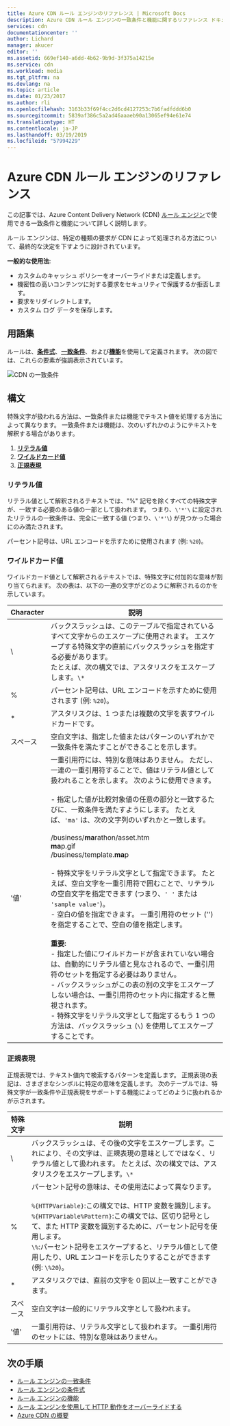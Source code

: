 ```yaml
---
title: Azure CDN ルール エンジンのリファレンス | Microsoft Docs
description: Azure CDN ルール エンジンの一致条件と機能に関するリファレンス ドキュメント。
services: cdn
documentationcenter: ''
author: Lichard
manager: akucer
editor: ''
ms.assetid: 669ef140-a6dd-4b62-9b9d-3f375a14215e
ms.service: cdn
ms.workload: media
ms.tgt_pltfrm: na
ms.devlang: na
ms.topic: article
ms.date: 01/23/2017
ms.author: rli
ms.openlocfilehash: 3163b33f69f4cc2d6cd4127253c7b6fadfddd6b0
ms.sourcegitcommit: 5839af386c5a2ad46aaaeb90a13065ef94e61e74
ms.translationtype: HT
ms.contentlocale: ja-JP
ms.lasthandoff: 03/19/2019
ms.locfileid: "57994229"
---
```

# <a name="azure-cdn-rules-engine-reference"></a>Azure CDN ルール エンジンのリファレンス
この記事では、Azure Content Delivery Network (CDN) [ルール エンジン](cdn-rules-engine.md)で使用できる一致条件と機能について詳しく説明します。

ルール エンジンは、特定の種類の要求が CDN によって処理される方法について、最終的な決定を下すように設計されています。

**一般的な使用法**:

- カスタムのキャッシュ ポリシーをオーバーライドまたは定義します。
- 機密性の高いコンテンツに対する要求をセキュリティで保護するか拒否します。
- 要求をリダイレクトします。
- カスタム ログ データを保存します。

## <a name="terminology"></a>用語集
ルールは、[**条件式**](cdn-rules-engine-reference-conditional-expressions.md)、[**一致条件**](cdn-rules-engine-reference-match-conditions.md)、および[**機能**](cdn-rules-engine-reference-features.md)を使用して定義されます。 次の図では、これらの要素が強調表示されています。

 ![CDN の一致条件](./media/cdn-rules-engine-reference/cdn-rules-engine-terminology.png)

## <a name="syntax"></a>構文

特殊文字が扱われる方法は、一致条件または機能でテキスト値を処理する方法によって異なります。 一致条件または機能は、次のいずれかのようにテキストを解釈する場合があります。

1. [**リテラル値**](#literal-values) 
2. [**ワイルドカード値**](#wildcard-values)
3. [**正規表現**](#regular-expressions)

### <a name="literal-values"></a>リテラル値
リテラル値として解釈されるテキストでは、"%" 記号を除くすべての特殊文字が、一致する必要のある値の一部として扱われます。 つまり、`\'*'\` に設定されたリテラルの一致条件は、完全に一致する値 (つまり、`\'*'\`) が見つかった場合にのみ満たされます。
 
パーセント記号は、URL エンコードを示すために使用されます (例: `%20`)。

### <a name="wildcard-values"></a>ワイルドカード値
ワイルドカード値として解釈されるテキストでは、特殊文字に付加的な意味が割り当てられます。 次の表は、以下の一連の文字がどのように解釈されるのかを示しています。

Character | 説明
----------|------------
\ | バックスラッシュは、このテーブルで指定されているすべて文字からのエスケープに使用されます。 エスケープする特殊文字の直前にバックスラッシュを指定する必要があります。<br/>たとえば、次の構文では、アスタリスクをエスケープします。`\*`
% | パーセント記号は、URL エンコードを示すために使用されます (例: `%20`)。
\* | アスタリスクは、1 つまたは複数の文字を表すワイルドカードです。
スペース | 空白文字は、指定した値またはパターンのいずれかで一致条件を満たすことができることを示します。
'値' | 一重引用符には、特別な意味はありません。 ただし、一連の一重引用符することで、値はリテラル値として扱われることを示します。 次のように使用できます。<br><br/>- 指定した値が比較対象値の任意の部分と一致するたびに、一致条件を満たすようにします。  たとえば、`'ma'` は、次の文字列のいずれかと一致します。 <br/><br/>/business/**ma**rathon/asset.htm<br/>**ma**p.gif<br/>/business/template.**ma**p<br /><br />- 特殊文字をリテラル文字として指定できます。 たとえば、空白文字を一重引用符で囲むことで、リテラルの空白文字を指定できます (つまり、`' '` または `'sample value'`)。<br/>- 空白の値を指定できます。 一重引用符のセット ('') を指定することで、空白の値を指定します。<br /><br/>**重要:**<br/>- 指定した値にワイルドカードが含まれていない場合は、自動的にリテラル値と見なされるので、一重引用符のセットを指定する必要はありません。<br/>- バックスラッシュがこの表の別の文字をエスケープしない場合は、一重引用符のセット内に指定すると無視されます。<br/>- 特殊文字をリテラル文字として指定するもう 1 つの方法は、バックスラッシュ (`\`) を使用してエスケープすることです。

### <a name="regular-expressions"></a>正規表現

正規表現では、テキスト値内で検索するパターンを定義します。 正規表現の表記は、さまざまなシンボルに特定の意味を定義します。 次のテーブルでは、特殊文字が一致条件や正規表現をサポートする機能によってどのように扱われるかが示されます。

特殊文字 | 説明
------------------|------------
\ | バックスラッシュは、その後の文字をエスケープします。これにより、その文字は、正規表現の意味としてではなく、リテラル値として扱われます。 たとえば、次の構文では、アスタリスクをエスケープします。`\*`
% | パーセント記号の意味は、その使用法によって異なります。<br/><br/> `%{HTTPVariable}`:この構文では、HTTP 変数を識別します。<br/>`%{HTTPVariable%Pattern}`:この構文では、区切り記号として、また HTTP 変数を識別するために、パーセント記号を使用します。<br />`\%`:パーセント記号をエスケープすると、リテラル値として使用したり、URL エンコードを示したりすることができます (例: `\%20`)。
\* | アスタリスクでは、直前の文字を 0 回以上一致すことができます。 
スペース | 空白文字は一般的にリテラル文字として扱われます。 
'値' | 一重引用符は、リテラル文字として扱われます。 一重引用符のセットには、特別な意味はありません。


## <a name="next-steps"></a>次の手順
* [ルール エンジンの一致条件](cdn-rules-engine-reference-match-conditions.md)
* [ルール エンジンの条件式](cdn-rules-engine-reference-conditional-expressions.md)
* [ルール エンジンの機能](cdn-rules-engine-reference-features.md)
* [ルール エンジンを使用して HTTP 動作をオーバーライドする](cdn-rules-engine.md)
* [Azure CDN の概要](cdn-overview.md)
